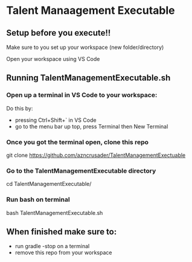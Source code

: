 # Talent Manaagement Executable

## Setup before you execute!!
Make sure to you set up your workspace (new folder/directory)

Open your workspace using VS Code

## Running TalentManagementExecutable.sh
### Open up a terminal in VS Code to your workspace:
  Do this by:
  * pressing Ctrl+Shift+` in VS Code
  * go to the menu bar up top, press Terminal then New Terminal

### Once you got the terminal open, clone this repo
git clone https://github.com/azncrusader/TalentManagementExectuable

### Go to the TalentManagementExecutable directory
cd TalentManagementExecutable/

### Run bash on terminal
bash TalentManagementExecutable.sh

## When finished make sure to:
* run gradle -stop on a terminal
* remove this repo from your workspace
